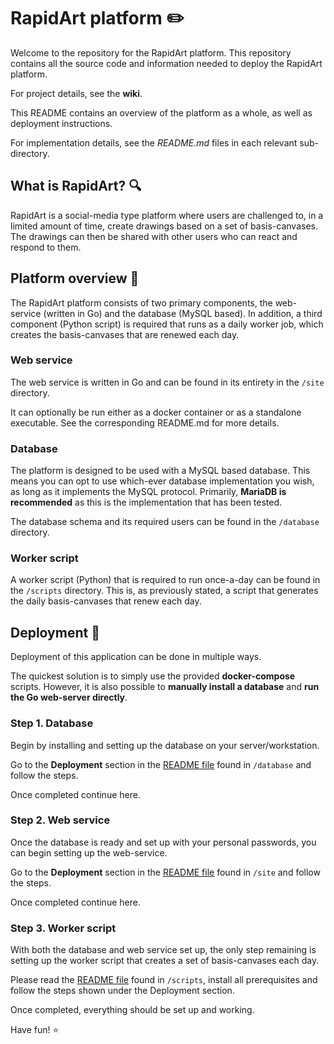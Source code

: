 # RapidArt platform ✏️

Welcome to the repository for the RapidArt platform. This repository contains all the source code and information needed to deploy the RapidArt platform.

For project details, see the **wiki**.

This README contains an overview of the platform as a whole, as well as deployment instructions.

For implementation details, see the *README.md* files in each relevant sub-directory.

## What is RapidArt? 🔍
RapidArt is a social-media type platform where users are challenged to, in a limited amount of time, create drawings based on a set of basis-canvases. The drawings can then be shared with other users who can react and respond to them.

## Platform overview 📑
The RapidArt platform consists of two primary components, the web-service (written in Go) and the database (MySQL based). In addition, a third component (Python script) is required that runs as a daily worker job, which creates the basis-canvases that are renewed each day.

### Web service
The web service is written in Go and can be found in its entirety in the `/site` directory.

It can optionally be run either as a docker container or as a standalone executable. See the corresponding README.md for more details.

### Database
The platform is designed to be used with a MySQL based database. This means you can opt to use which-ever database implementation you wish, as long as it implements the MySQL protocol. Primarily, **MariaDB is recommended** as this is the implementation that has been tested.

The database schema and its required users can be found in the `/database` directory.

### Worker script
A worker script (Python) that is required to run once-a-day can be found in the `/scripts` directory. This is, as previously stated, a script that generates the daily basis-canvases that renew each day.


## Deployment 🚀
Deployment of this application can be done in multiple ways.

The quickest solution is to simply use the provided **docker-compose** scripts. However, it is also possible to **manually install a database** and **run the Go web-server directly**.

### Step 1. Database
Begin by installing and setting up the database on your server/workstation.

Go to the **Deployment** section in the [README file](./database/) found in `/database` and follow the steps.

Once completed continue here.

### Step 2. Web service
Once the database is ready and set up with your personal passwords, you can begin setting up the web-service.

Go to the **Deployment** section in the [README file](./site/) found in `/site` and follow the steps.

Once completed continue here.

### Step 3. Worker script
With both the database and web service set up, the only step remaining is setting up the worker script that creates a set of basis-canvases each day.

Please read the [README file](./scripts/) found in `/scripts`, install all prerequisites and follow the steps shown under the Deployment section.

Once completed, everything should be set up and working.

Have fun! ⭐